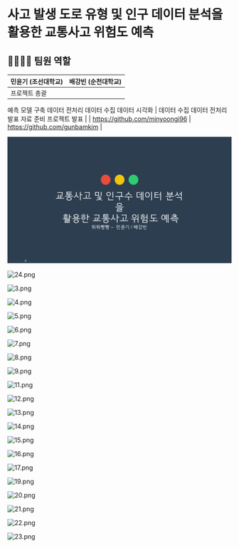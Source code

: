 # 사고 발생 도로 유형 및 인구 데이터 분석을활용한 교통사고 위험도 예측

## 👨‍👩‍👦‍👦 팀원 역할

| 민윤기 (조선대학교) | 배강빈 (순천대학교) |
| --- | --- |
| 프로젝트 총괄
예측 모델 구축
데이터 전처리
데이터 수집
데이터 시각화 | 데이터 수집 데이터 전처리
발표 자료 준비
프로젝트 발표 |
| https://github.com/minyoongi96 | https://github.com/gunbamkim |

![1.png](./images/1.png)

![24.png](%E1%84%89%E1%85%A1%E1%84%80%E1%85%A9%20%E1%84%87%E1%85%A1%E1%86%AF%E1%84%89%E1%85%A2%E1%86%BC%20%E1%84%83%E1%85%A9%E1%84%85%E1%85%A9%20%E1%84%8B%E1%85%B2%E1%84%92%E1%85%A7%E1%86%BC%20%E1%84%86%E1%85%B5%E1%86%BE%20%E1%84%8B%E1%85%B5%E1%86%AB%E1%84%80%E1%85%AE%20%E1%84%83%E1%85%A6%E1%84%8B%E1%85%B5%E1%84%90%E1%85%A5%20%E1%84%87%E1%85%AE%E1%86%AB%E1%84%89%E1%85%A5%E1%86%A8%E1%84%8B%E1%85%B3%E1%86%AF%E1%84%92%206c0f6a5e666b4651bc7642de0267256c/24.png)

![3.png](%E1%84%89%E1%85%A1%E1%84%80%E1%85%A9%20%E1%84%87%E1%85%A1%E1%86%AF%E1%84%89%E1%85%A2%E1%86%BC%20%E1%84%83%E1%85%A9%E1%84%85%E1%85%A9%20%E1%84%8B%E1%85%B2%E1%84%92%E1%85%A7%E1%86%BC%20%E1%84%86%E1%85%B5%E1%86%BE%20%E1%84%8B%E1%85%B5%E1%86%AB%E1%84%80%E1%85%AE%20%E1%84%83%E1%85%A6%E1%84%8B%E1%85%B5%E1%84%90%E1%85%A5%20%E1%84%87%E1%85%AE%E1%86%AB%E1%84%89%E1%85%A5%E1%86%A8%E1%84%8B%E1%85%B3%E1%86%AF%E1%84%92%206c0f6a5e666b4651bc7642de0267256c/3.png)

![4.png](%E1%84%89%E1%85%A1%E1%84%80%E1%85%A9%20%E1%84%87%E1%85%A1%E1%86%AF%E1%84%89%E1%85%A2%E1%86%BC%20%E1%84%83%E1%85%A9%E1%84%85%E1%85%A9%20%E1%84%8B%E1%85%B2%E1%84%92%E1%85%A7%E1%86%BC%20%E1%84%86%E1%85%B5%E1%86%BE%20%E1%84%8B%E1%85%B5%E1%86%AB%E1%84%80%E1%85%AE%20%E1%84%83%E1%85%A6%E1%84%8B%E1%85%B5%E1%84%90%E1%85%A5%20%E1%84%87%E1%85%AE%E1%86%AB%E1%84%89%E1%85%A5%E1%86%A8%E1%84%8B%E1%85%B3%E1%86%AF%E1%84%92%206c0f6a5e666b4651bc7642de0267256c/4.png)

![5.png](%E1%84%89%E1%85%A1%E1%84%80%E1%85%A9%20%E1%84%87%E1%85%A1%E1%86%AF%E1%84%89%E1%85%A2%E1%86%BC%20%E1%84%83%E1%85%A9%E1%84%85%E1%85%A9%20%E1%84%8B%E1%85%B2%E1%84%92%E1%85%A7%E1%86%BC%20%E1%84%86%E1%85%B5%E1%86%BE%20%E1%84%8B%E1%85%B5%E1%86%AB%E1%84%80%E1%85%AE%20%E1%84%83%E1%85%A6%E1%84%8B%E1%85%B5%E1%84%90%E1%85%A5%20%E1%84%87%E1%85%AE%E1%86%AB%E1%84%89%E1%85%A5%E1%86%A8%E1%84%8B%E1%85%B3%E1%86%AF%E1%84%92%206c0f6a5e666b4651bc7642de0267256c/5.png)

![6.png](%E1%84%89%E1%85%A1%E1%84%80%E1%85%A9%20%E1%84%87%E1%85%A1%E1%86%AF%E1%84%89%E1%85%A2%E1%86%BC%20%E1%84%83%E1%85%A9%E1%84%85%E1%85%A9%20%E1%84%8B%E1%85%B2%E1%84%92%E1%85%A7%E1%86%BC%20%E1%84%86%E1%85%B5%E1%86%BE%20%E1%84%8B%E1%85%B5%E1%86%AB%E1%84%80%E1%85%AE%20%E1%84%83%E1%85%A6%E1%84%8B%E1%85%B5%E1%84%90%E1%85%A5%20%E1%84%87%E1%85%AE%E1%86%AB%E1%84%89%E1%85%A5%E1%86%A8%E1%84%8B%E1%85%B3%E1%86%AF%E1%84%92%206c0f6a5e666b4651bc7642de0267256c/6.png)

![7.png](%E1%84%89%E1%85%A1%E1%84%80%E1%85%A9%20%E1%84%87%E1%85%A1%E1%86%AF%E1%84%89%E1%85%A2%E1%86%BC%20%E1%84%83%E1%85%A9%E1%84%85%E1%85%A9%20%E1%84%8B%E1%85%B2%E1%84%92%E1%85%A7%E1%86%BC%20%E1%84%86%E1%85%B5%E1%86%BE%20%E1%84%8B%E1%85%B5%E1%86%AB%E1%84%80%E1%85%AE%20%E1%84%83%E1%85%A6%E1%84%8B%E1%85%B5%E1%84%90%E1%85%A5%20%E1%84%87%E1%85%AE%E1%86%AB%E1%84%89%E1%85%A5%E1%86%A8%E1%84%8B%E1%85%B3%E1%86%AF%E1%84%92%206c0f6a5e666b4651bc7642de0267256c/7.png)

![8.png](%E1%84%89%E1%85%A1%E1%84%80%E1%85%A9%20%E1%84%87%E1%85%A1%E1%86%AF%E1%84%89%E1%85%A2%E1%86%BC%20%E1%84%83%E1%85%A9%E1%84%85%E1%85%A9%20%E1%84%8B%E1%85%B2%E1%84%92%E1%85%A7%E1%86%BC%20%E1%84%86%E1%85%B5%E1%86%BE%20%E1%84%8B%E1%85%B5%E1%86%AB%E1%84%80%E1%85%AE%20%E1%84%83%E1%85%A6%E1%84%8B%E1%85%B5%E1%84%90%E1%85%A5%20%E1%84%87%E1%85%AE%E1%86%AB%E1%84%89%E1%85%A5%E1%86%A8%E1%84%8B%E1%85%B3%E1%86%AF%E1%84%92%206c0f6a5e666b4651bc7642de0267256c/8.png)

![9.png](%E1%84%89%E1%85%A1%E1%84%80%E1%85%A9%20%E1%84%87%E1%85%A1%E1%86%AF%E1%84%89%E1%85%A2%E1%86%BC%20%E1%84%83%E1%85%A9%E1%84%85%E1%85%A9%20%E1%84%8B%E1%85%B2%E1%84%92%E1%85%A7%E1%86%BC%20%E1%84%86%E1%85%B5%E1%86%BE%20%E1%84%8B%E1%85%B5%E1%86%AB%E1%84%80%E1%85%AE%20%E1%84%83%E1%85%A6%E1%84%8B%E1%85%B5%E1%84%90%E1%85%A5%20%E1%84%87%E1%85%AE%E1%86%AB%E1%84%89%E1%85%A5%E1%86%A8%E1%84%8B%E1%85%B3%E1%86%AF%E1%84%92%206c0f6a5e666b4651bc7642de0267256c/9.png)

![11.png](%E1%84%89%E1%85%A1%E1%84%80%E1%85%A9%20%E1%84%87%E1%85%A1%E1%86%AF%E1%84%89%E1%85%A2%E1%86%BC%20%E1%84%83%E1%85%A9%E1%84%85%E1%85%A9%20%E1%84%8B%E1%85%B2%E1%84%92%E1%85%A7%E1%86%BC%20%E1%84%86%E1%85%B5%E1%86%BE%20%E1%84%8B%E1%85%B5%E1%86%AB%E1%84%80%E1%85%AE%20%E1%84%83%E1%85%A6%E1%84%8B%E1%85%B5%E1%84%90%E1%85%A5%20%E1%84%87%E1%85%AE%E1%86%AB%E1%84%89%E1%85%A5%E1%86%A8%E1%84%8B%E1%85%B3%E1%86%AF%E1%84%92%206c0f6a5e666b4651bc7642de0267256c/11.png)

![12.png](%E1%84%89%E1%85%A1%E1%84%80%E1%85%A9%20%E1%84%87%E1%85%A1%E1%86%AF%E1%84%89%E1%85%A2%E1%86%BC%20%E1%84%83%E1%85%A9%E1%84%85%E1%85%A9%20%E1%84%8B%E1%85%B2%E1%84%92%E1%85%A7%E1%86%BC%20%E1%84%86%E1%85%B5%E1%86%BE%20%E1%84%8B%E1%85%B5%E1%86%AB%E1%84%80%E1%85%AE%20%E1%84%83%E1%85%A6%E1%84%8B%E1%85%B5%E1%84%90%E1%85%A5%20%E1%84%87%E1%85%AE%E1%86%AB%E1%84%89%E1%85%A5%E1%86%A8%E1%84%8B%E1%85%B3%E1%86%AF%E1%84%92%206c0f6a5e666b4651bc7642de0267256c/12.png)

![13.png](%E1%84%89%E1%85%A1%E1%84%80%E1%85%A9%20%E1%84%87%E1%85%A1%E1%86%AF%E1%84%89%E1%85%A2%E1%86%BC%20%E1%84%83%E1%85%A9%E1%84%85%E1%85%A9%20%E1%84%8B%E1%85%B2%E1%84%92%E1%85%A7%E1%86%BC%20%E1%84%86%E1%85%B5%E1%86%BE%20%E1%84%8B%E1%85%B5%E1%86%AB%E1%84%80%E1%85%AE%20%E1%84%83%E1%85%A6%E1%84%8B%E1%85%B5%E1%84%90%E1%85%A5%20%E1%84%87%E1%85%AE%E1%86%AB%E1%84%89%E1%85%A5%E1%86%A8%E1%84%8B%E1%85%B3%E1%86%AF%E1%84%92%206c0f6a5e666b4651bc7642de0267256c/13.png)

![14.png](%E1%84%89%E1%85%A1%E1%84%80%E1%85%A9%20%E1%84%87%E1%85%A1%E1%86%AF%E1%84%89%E1%85%A2%E1%86%BC%20%E1%84%83%E1%85%A9%E1%84%85%E1%85%A9%20%E1%84%8B%E1%85%B2%E1%84%92%E1%85%A7%E1%86%BC%20%E1%84%86%E1%85%B5%E1%86%BE%20%E1%84%8B%E1%85%B5%E1%86%AB%E1%84%80%E1%85%AE%20%E1%84%83%E1%85%A6%E1%84%8B%E1%85%B5%E1%84%90%E1%85%A5%20%E1%84%87%E1%85%AE%E1%86%AB%E1%84%89%E1%85%A5%E1%86%A8%E1%84%8B%E1%85%B3%E1%86%AF%E1%84%92%206c0f6a5e666b4651bc7642de0267256c/14.png)

![15.png](%E1%84%89%E1%85%A1%E1%84%80%E1%85%A9%20%E1%84%87%E1%85%A1%E1%86%AF%E1%84%89%E1%85%A2%E1%86%BC%20%E1%84%83%E1%85%A9%E1%84%85%E1%85%A9%20%E1%84%8B%E1%85%B2%E1%84%92%E1%85%A7%E1%86%BC%20%E1%84%86%E1%85%B5%E1%86%BE%20%E1%84%8B%E1%85%B5%E1%86%AB%E1%84%80%E1%85%AE%20%E1%84%83%E1%85%A6%E1%84%8B%E1%85%B5%E1%84%90%E1%85%A5%20%E1%84%87%E1%85%AE%E1%86%AB%E1%84%89%E1%85%A5%E1%86%A8%E1%84%8B%E1%85%B3%E1%86%AF%E1%84%92%206c0f6a5e666b4651bc7642de0267256c/15.png)

![16.png](%E1%84%89%E1%85%A1%E1%84%80%E1%85%A9%20%E1%84%87%E1%85%A1%E1%86%AF%E1%84%89%E1%85%A2%E1%86%BC%20%E1%84%83%E1%85%A9%E1%84%85%E1%85%A9%20%E1%84%8B%E1%85%B2%E1%84%92%E1%85%A7%E1%86%BC%20%E1%84%86%E1%85%B5%E1%86%BE%20%E1%84%8B%E1%85%B5%E1%86%AB%E1%84%80%E1%85%AE%20%E1%84%83%E1%85%A6%E1%84%8B%E1%85%B5%E1%84%90%E1%85%A5%20%E1%84%87%E1%85%AE%E1%86%AB%E1%84%89%E1%85%A5%E1%86%A8%E1%84%8B%E1%85%B3%E1%86%AF%E1%84%92%206c0f6a5e666b4651bc7642de0267256c/16.png)

![17.png](%E1%84%89%E1%85%A1%E1%84%80%E1%85%A9%20%E1%84%87%E1%85%A1%E1%86%AF%E1%84%89%E1%85%A2%E1%86%BC%20%E1%84%83%E1%85%A9%E1%84%85%E1%85%A9%20%E1%84%8B%E1%85%B2%E1%84%92%E1%85%A7%E1%86%BC%20%E1%84%86%E1%85%B5%E1%86%BE%20%E1%84%8B%E1%85%B5%E1%86%AB%E1%84%80%E1%85%AE%20%E1%84%83%E1%85%A6%E1%84%8B%E1%85%B5%E1%84%90%E1%85%A5%20%E1%84%87%E1%85%AE%E1%86%AB%E1%84%89%E1%85%A5%E1%86%A8%E1%84%8B%E1%85%B3%E1%86%AF%E1%84%92%206c0f6a5e666b4651bc7642de0267256c/17.png)

![19.png](%E1%84%89%E1%85%A1%E1%84%80%E1%85%A9%20%E1%84%87%E1%85%A1%E1%86%AF%E1%84%89%E1%85%A2%E1%86%BC%20%E1%84%83%E1%85%A9%E1%84%85%E1%85%A9%20%E1%84%8B%E1%85%B2%E1%84%92%E1%85%A7%E1%86%BC%20%E1%84%86%E1%85%B5%E1%86%BE%20%E1%84%8B%E1%85%B5%E1%86%AB%E1%84%80%E1%85%AE%20%E1%84%83%E1%85%A6%E1%84%8B%E1%85%B5%E1%84%90%E1%85%A5%20%E1%84%87%E1%85%AE%E1%86%AB%E1%84%89%E1%85%A5%E1%86%A8%E1%84%8B%E1%85%B3%E1%86%AF%E1%84%92%206c0f6a5e666b4651bc7642de0267256c/19.png)

![20.png](%E1%84%89%E1%85%A1%E1%84%80%E1%85%A9%20%E1%84%87%E1%85%A1%E1%86%AF%E1%84%89%E1%85%A2%E1%86%BC%20%E1%84%83%E1%85%A9%E1%84%85%E1%85%A9%20%E1%84%8B%E1%85%B2%E1%84%92%E1%85%A7%E1%86%BC%20%E1%84%86%E1%85%B5%E1%86%BE%20%E1%84%8B%E1%85%B5%E1%86%AB%E1%84%80%E1%85%AE%20%E1%84%83%E1%85%A6%E1%84%8B%E1%85%B5%E1%84%90%E1%85%A5%20%E1%84%87%E1%85%AE%E1%86%AB%E1%84%89%E1%85%A5%E1%86%A8%E1%84%8B%E1%85%B3%E1%86%AF%E1%84%92%206c0f6a5e666b4651bc7642de0267256c/20.png)

![21.png](%E1%84%89%E1%85%A1%E1%84%80%E1%85%A9%20%E1%84%87%E1%85%A1%E1%86%AF%E1%84%89%E1%85%A2%E1%86%BC%20%E1%84%83%E1%85%A9%E1%84%85%E1%85%A9%20%E1%84%8B%E1%85%B2%E1%84%92%E1%85%A7%E1%86%BC%20%E1%84%86%E1%85%B5%E1%86%BE%20%E1%84%8B%E1%85%B5%E1%86%AB%E1%84%80%E1%85%AE%20%E1%84%83%E1%85%A6%E1%84%8B%E1%85%B5%E1%84%90%E1%85%A5%20%E1%84%87%E1%85%AE%E1%86%AB%E1%84%89%E1%85%A5%E1%86%A8%E1%84%8B%E1%85%B3%E1%86%AF%E1%84%92%206c0f6a5e666b4651bc7642de0267256c/21.png)

![22.png](%E1%84%89%E1%85%A1%E1%84%80%E1%85%A9%20%E1%84%87%E1%85%A1%E1%86%AF%E1%84%89%E1%85%A2%E1%86%BC%20%E1%84%83%E1%85%A9%E1%84%85%E1%85%A9%20%E1%84%8B%E1%85%B2%E1%84%92%E1%85%A7%E1%86%BC%20%E1%84%86%E1%85%B5%E1%86%BE%20%E1%84%8B%E1%85%B5%E1%86%AB%E1%84%80%E1%85%AE%20%E1%84%83%E1%85%A6%E1%84%8B%E1%85%B5%E1%84%90%E1%85%A5%20%E1%84%87%E1%85%AE%E1%86%AB%E1%84%89%E1%85%A5%E1%86%A8%E1%84%8B%E1%85%B3%E1%86%AF%E1%84%92%206c0f6a5e666b4651bc7642de0267256c/22.png)

![23.png](%E1%84%89%E1%85%A1%E1%84%80%E1%85%A9%20%E1%84%87%E1%85%A1%E1%86%AF%E1%84%89%E1%85%A2%E1%86%BC%20%E1%84%83%E1%85%A9%E1%84%85%E1%85%A9%20%E1%84%8B%E1%85%B2%E1%84%92%E1%85%A7%E1%86%BC%20%E1%84%86%E1%85%B5%E1%86%BE%20%E1%84%8B%E1%85%B5%E1%86%AB%E1%84%80%E1%85%AE%20%E1%84%83%E1%85%A6%E1%84%8B%E1%85%B5%E1%84%90%E1%85%A5%20%E1%84%87%E1%85%AE%E1%86%AB%E1%84%89%E1%85%A5%E1%86%A8%E1%84%8B%E1%85%B3%E1%86%AF%E1%84%92%206c0f6a5e666b4651bc7642de0267256c/23.png)

